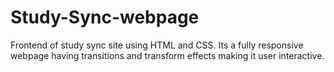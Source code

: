 # Study-Sync-webpage
Frontend of study sync site using HTML and CSS. Its a fully responsive webpage having transitions and transform effects making it user interactive.
